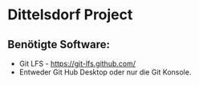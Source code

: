 # Dittelsdorf Project

## Benötigte Software:
- Git LFS - https://git-lfs.github.com/
- Entweder Git Hub Desktop oder nur die Git Konsole.
